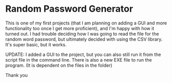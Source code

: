 # Random Password Generator

This is one of my first projects (that I am planning on adding a GUI and more functionality too once I get more proficient), and I'm happy with how it turned out. I had trouble deciding how I was going to read the file for the random word password, but ultimately decided with using the CSV library. It's super basic, but it works.

UPDATE: I added a GUI to the project, but you can also still run it from the script file in the command line. There is also a new EXE file to run the program. (It is dependent on the files in the folder)

Thank you 
